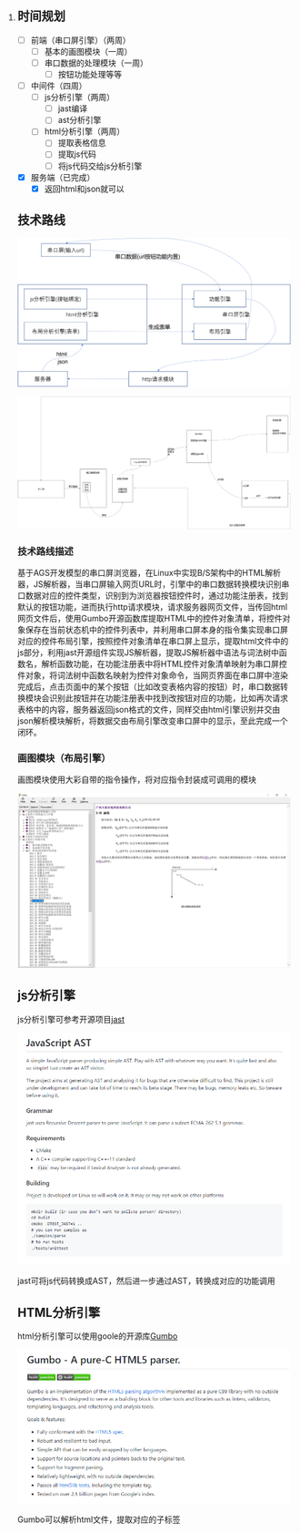 1. ## **时间规划**

   - [ ] 前端（串口屏引擎）（两周）
     - [ ] 基本的画图模块（一周）
     - [ ] 串口数据的处理模块（一周）
       - [ ] 按钮功能处理等等
   - [ ] 中间件（四周）
     - [ ] js分析引擎（两周）
       - [ ] jast编译
       - [ ] ast分析引擎
     - [ ] html分析引擎（两周）
       - [ ] 提取表格信息
       - [ ] 提取js代码
       - [ ] 将js代码交给js分析引擎
   - [x] 服务端（已完成）
     - [x] 返回html和json就可以
   
   ## 技术路线
   
   ![实验架构](https://raw.githubusercontent.com/mowang111/image-hosting/6face69441d8f595066abac75a8572b04efb32ed/typora_images/实验架构.png)
   
   ![技术路线](https://raw.githubusercontent.com/mowang111/image-hosting/master/typora_images/技术路线.jpg)
   
   ### 技术路线描述
   
   基于AGS开发模型的串口屏浏览器，在Linux中实现B/S架构中的HTML解析器，JS解析器，当串口屏输入网页URL时，引擎中的串口数据转换模块识别串口数据对应的控件类型，识别到为浏览器按钮控件时，通过功能注册表，找到默认的按钮功能，进而执行http请求模块，请求服务器网页文件，当传回html网页文件后，使用Gumbo开源函数库提取HTML中的控件对象清单，将控件对象保存在当前状态机中的控件列表中，并利用串口屏本身的指令集实现串口屏对应的控件布局引擎，按照控件对象清单在串口屏上显示，提取html文件中的js部分，利用jast开源组件实现JS解析器，提取JS解析器中语法与词法树中函数名，解析函数功能，在功能注册表中将HTML控件对象清单映射为串口屏控件对象，将词法树中函数名映射为控件对象命令，当网页界面在串口屏中渲染完成后，点击页面中的某个按钮（比如改变表格内容的按钮）时，串口数据转换模块会识别此按钮并在功能注册表中找到改按钮对应的功能，比如再次请求表格中的内容，服务器返回json格式的文件，同样交由html引擎识别并交由json解析模块解析，将数据交由布局引擎改变串口屏中的显示，至此完成一个闭环。
   
   ### 画图模块（布局引擎）
   
   画图模块使用大彩自带的指令操作，将对应指令封装成可调用的模块
   
   ![image-20220211180513051](https://raw.githubusercontent.com/mowang111/image-hosting/master/typora_images/image-20220211180513051.png)
   
   ## js分析引擎
   
   js分析引擎可参考开源项目[jast](https://github.com/DhaliwalX/jast)
   
   ![image-20220211181009940](https://raw.githubusercontent.com/mowang111/image-hosting/master/typora_images/image-20220211181009940.png)
   
   jast可将js代码转换成AST，然后进一步通过AST，转换成对应的功能调用
   
   ## HTML分析引擎
   
   html分析引擎可以使用goole的开源库[Gumbo](https://github.com/google/gumbo-parser)
   
   ![image-20220211181348889](https://raw.githubusercontent.com/mowang111/image-hosting/master/typora_images/image-20220211181348889.png)
   
   Gumbo可以解析html文件，提取对应的子标签
